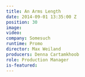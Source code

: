 ```yaml
---
title: An Arms Length
date: 2014-09-01 13:35:00 Z
position: 30
image: 
video: 
company: Somesuch
runtime: Promo
director: Max Weiland
producers: Denna Cartamkhoob
role: Production Manager
is-featured: 
---
```


